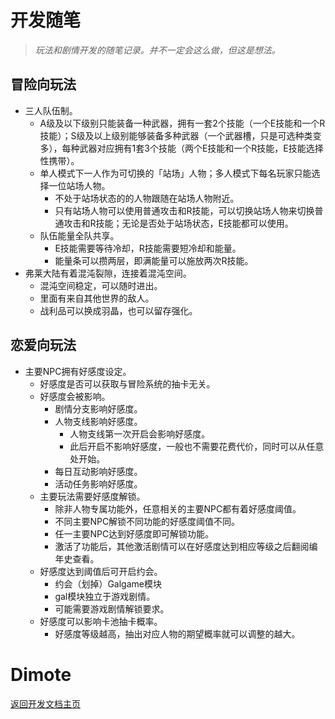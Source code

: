 # 开发随笔

> *玩法和剧情开发的随笔记录。并不一定会这么做，但这是想法。*

## 冒险向玩法

- 三人队伍制。
    - A级及以下级别只能装备一种武器，拥有一套2个技能（一个E技能和一个R技能）；S级及以上级别能够装备多种武器（一个武器槽，只是可选种类变多），每种武器对应拥有1套3个技能（两个E技能和一个R技能，E技能选择性携带）。
    - 单人模式下一人作为可切换的「站场」人物；多人模式下每名玩家只能选择一位站场人物。
        - 不处于站场状态的的人物跟随在站场人物附近。
        - 只有站场人物可以使用普通攻击和R技能，可以切换站场人物来切换普通攻击和R技能；无论是否处于站场状态，E技能都可以使用。
    - 队伍能量全队共享。
        - E技能需要等待冷却，R技能需要短冷却和能量。
        - 能量条可以攒两层，即满能量可以施放两次R技能。
- 弗莱大陆有着混沌裂隙，连接着混沌空间。
    - 混沌空间稳定，可以随时进出。
    - 里面有来自其他世界的敌人。
    - 战利品可以换成羽晶，也可以留存强化。

## 恋爱向玩法

- 主要NPC拥有好感度设定。
    - 好感度是否可以获取与冒险系统的抽卡无关。
    - 好感度会被影响。
        - 剧情分支影响好感度。
        - 人物支线影响好感度。
            - 人物支线第一次开启会影响好感度。
            - 此后开启不影响好感度，一般也不需要花费代价，同时可以从任意处开始。
        - 每日互动影响好感度。
        - 活动任务影响好感度。
    - 主要玩法需要好感度解锁。
        - 除非人物专属功能外，任意相关的主要NPC都有着好感度阈值。
        - 不同主要NPC解锁不同功能的好感度阈值不同。
        - 任一主要NPC达到好感度即可解锁功能。
        - 激活了功能后，其他激活剧情可以在好感度达到相应等级之后翻阅编年史查看。
    - 好感度达到阈值后可开启约会。
        - 约会（划掉）Galgame模块
        - gal模块独立于游戏剧情。
        - 可能需要游戏剧情解锁要求。
    - 好感度可以影响卡池抽卡概率。
        - 好感度等级越高，抽出对应人物的期望概率就可以调整的越大。

# Dimote

[返回开发文档主页](../../index.md)